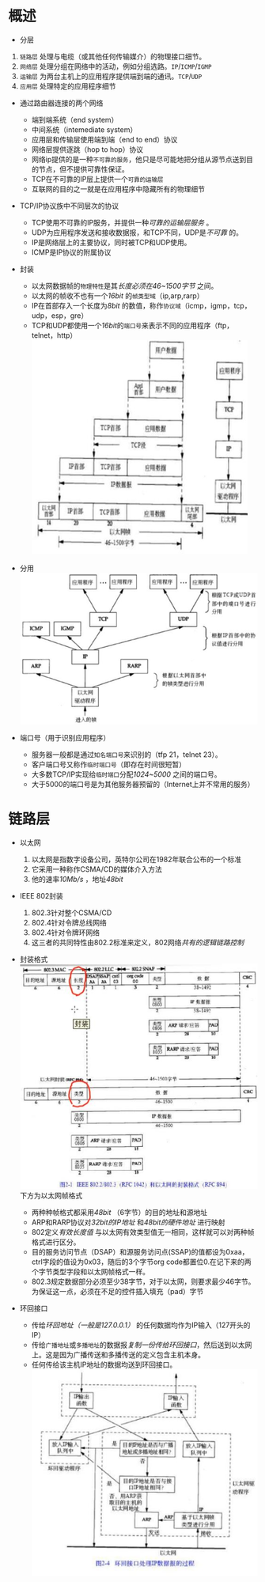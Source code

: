 # 概述
* 分层
1. `链路层`
  处理与电缆（或其他任何传输媒介）的物理接口细节。
2. `网络层`
  处理分组在网络中的活动，例如分组选路。`IP`/`ICMP`/`IGMP`
3. `运输层`
  为两台主机上的应用程序提供端到端的通讯。`TCP`/`UDP`
4. `应用层`
  处理特定的应用程序细节
  
* 通过路由器连接的两个网络
  * 端到端系统（end system）
  * 中间系统（intemediate system）
  * 应用层和传输层使用端到端（end to end）协议
  * 网络层提供逐跳（hop to hop）协议
  * 网络ip提供的是一种`不可靠的服务`，他只是尽可能地把分组从源节点送到目的节点，但不提供可靠性保证。
  * TCP在不可靠的IP层上提供一个`可靠的运输层`
  * 互联网的目的之一就是在应用程序中隐藏所有的物理细节
* TCP/IP协议族中不同层次的协议
  * TCP使用不可靠的IP服务，并提供一种*可靠的运输层服务* 。
  * UDP为应用程序发送和接收数据报，和TCP不同，UDP是*不可靠* 的。
  * IP是网络层上的主要协议，同时被TCP和UDP使用。
  * ICMP是IP协议的附属协议

* 封装
  * 以太网数据帧的`物理特性`是其*长度必须在46~1500字节* 之间。
  * 以太网的帧收不也有一个*16bit* 的`帧类型域`（ip,arp,rarp）
  * IP在首部存入一个长度为*8bit* 的数值，称作`协议域`（icmp，igmp，tcp，udp，esp，gre）
  * TCP和UDP都使用一个*16bit*的`端口号`来表示不同的应用程序（ftp，telnet，http）<br>
![帧封装](https://github.com/fake960324/ComputerNetwork/blob/master/Pics/%E5%B8%A7%E5%B0%81%E8%A3%85.jpg)<br>
* 分用<br>
![帧分用](https://github.com/fake960324/ComputerNetwork/blob/master/Pics/%E9%80%9A%E8%AE%AF%E5%B8%A7%E5%88%86%E7%94%A8.jpg)<br>
* 端口号（用于识别应用程序）
  * 服务器一般都是通过`知名端口号`来识别的（tfp 21，telnet 23）。
  * 客户端口号又称作`临时端口号`（即存在时间很短暂）
  * 大多数TCP/IP实现给`临时端口`分配*1024~5000* 之间的端口号。
  * 大于5000的端口号是为其他服务器预留的（Internet上并不常用的服务）
  
# 链路层
* 以太网
  1. 以太网是指数字设备公司，英特尔公司在1982年联合公布的一个标准
  2. 它采用一种称作CSMA/CD的媒体介入方法
  3. 他的速率*10Mb/s* ，地址*48bit*
  
* IEEE 802封装
  1. 802.3针对整个CSMA/CD
  2. 802.4针对令牌总线网络
  3. 802.4针对令牌环网络
  4. 这三者的共同特性由802.2标准来定义，802网络*共有的逻辑链路控制*
* 封装格式<br>
![以太网帧格式](https://github.com/fake960324/ComputerNetwork/blob/master/Pics/%E4%BB%A5%E5%A4%AA%E7%BD%91.jpg)<br>
下方为以太网帧格式<br>
  * 两种种帧格式都采用*48bit* （6字节）的目的地址和源地址
  * ARP和RARP协议对*32bit的IP地址* 和*48bit的硬件地址* 进行映射
  * 802定义*有效长度值* 与以太网有效类型值无一相同，这样就可以对两种帧格式进行区分。
  * 目的服务访问节点（DSAP）和源服务访问点(SSAP)的值都设为0xaa，ctrl字段的值设为0x03，随后的3个字节org code都置位0.在记下来的两个字节类型字段和以太网帧格式一样。
  * 802.3规定数据部分必须至少38字节，对于以太网，则要求最少46字节。为保证这一点，必须在不足的控件插入填充（pad）字节
* 环回接口
  * 传给*环回地址（一般是127.0.0.1）* 的任何数据均作为IP输入（127开头的IP）
  * 传给`广播地址`或`多播地址`的数据报*复制一份传给环回接口*，然后送到以太网上。这是因为广播传送和多播传送的定义包含主机本身。
  * 任何传给该主机IP地址的数据均送到环回接口。<br>
![环回接口](https://github.com/fake960324/ComputerNetwork/blob/master/Pics/%E7%8E%AF%E5%9B%9E%E6%8E%A5%E5%8F%A3.jpg)<br>

  
  
  
